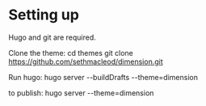 # Setting up

Hugo and git are required.

Clone the theme:
    cd themes
    git clone https://github.com/sethmacleod/dimension.git

Run hugo:
    hugo server --buildDrafts --theme=dimension

to publish:
    hugo server --theme=dimension
